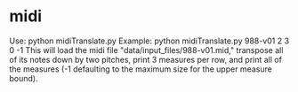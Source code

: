 # midi

Use:  python midiTranslate.py <midi filename> <transpose> <measuresPerRow> <startMeasure> <endMeasure>
Example: python midiTranslate.py 988-v01 2 3 0 -1
This will load the midi file "data/input_files/988-v01.mid," transpose all of its notes down by two pitches, print 3 measures per row, and print all of the measures (-1 defaulting to the maximum size for the upper measure bound).
